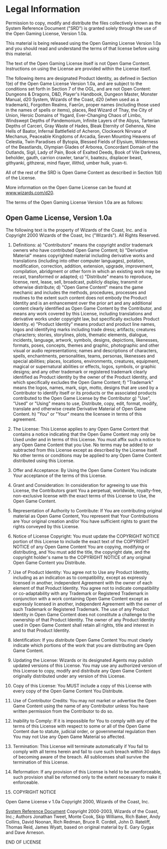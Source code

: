 # Legal Information



Permission to copy, modify and distribute the files collectively known as the System Reference Document ("SRD") is granted solely through the use of the Open Gaming License, Version 1.0a. 



This material is being released using the Open Gaming License Version 1.0a and you should read and understand the terms of that license before using this material. 



The text of the Open Gaming License itself is not Open Game Content. Instructions on using the License are provided within the License itself. 



The following items are designated Product Identity, as defined in Section 1(e) of the Open Game License Version 1.0a, and are subject to the conditions set forth in Section 7 of the OGL, and are not Open Content: Dungeons & Dragons, D&D, Player's Handbook, Dungeon Master, Monster Manual, d20 System, Wizards of the Coast, d20 (when used as a trademark), Forgotten Realms, Faerûn, proper names (including those used in the names of spells or items), places, Red Wizard of Thay, the City of Union, Heroic Domains of Ysgard, Ever-Changing Chaos of Limbo, Windswept Depths of Pandemonium, Infinite Layers of the Abyss, Tarterian Depths of Carceri, Gray Waste of Hades, Bleak Eternity of Gehenna, Nine Hells of Baator, Infernal Battlefield of Acheron, Clockwork Nirvana of Mechanus, Peaceable Kingdoms of Arcadia, Seven Mounting Heavens of Celestia, Twin Paradises of Bytopia, Blessed Fields of Elysium, Wilderness of the Beastlands, Olympian Glades of Arborea, Concordant Domain of the Outlands, Sigil, Lady of Pain, Book of Exalted Deeds, Book of Vile Darkness, beholder, gauth, carrion crawler, tanar'ri, baatezu, displacer beast, githyanki, githzerai, mind flayer, illithid, umber hulk, yuan-ti.



All of the rest of the SRD is Open Game Content as described in Section 1(d) of the License. 



More information on the Open Game License can be found at www.wizards.com/d20.



The terms of the Open Gaming License Version 1.0a are as follows: 



## Open Game License, Version 1.0a 



The following text is the property of Wizards of the Coast, Inc. and is Copyright 2000 Wizards of the Coast, Inc ("Wizards"). All Rights Reserved. 



1. Definitions:
  a) "Contributors" means the copyright and/or trademark owners who have contributed Open Game Content;
  b) "Derivative Material" means copyrighted material including derivative works and translations (including into other computer languages), potation, modification, correction, addition, extension, upgrade, improvement, compilation, abridgment or other form in which an existing work may be recast, transformed or adapted;
  c) "Distribute" means to reproduce, license, rent, lease, sell, broadcast, publicly display, transmit or otherwise distribute;
  d) "Open Game Content" means the game mechanic and includes the methods, procedures, processes and routines to the extent such content does not embody the Product Identity and is an enhancement over the prior art and any additional content clearly identified as Open Game Content by the Contributor, and means any work covered by this License, including translations and derivative works under copyright law, but specifically excludes Product Identity.
  e) "Product Identity" means product and product line names, logos and identifying marks including trade dress; artifacts; creatures characters; stories, storylines, plots, thematic elements, dialogue, incidents, language, artwork, symbols, designs, depictions, likenesses, formats, poses, concepts, themes and graphic, photographic and other visual or audio representations; names and descriptions of characters, spells, enchantments, personalities, teams, personas, likenesses and special abilities; places, locations, environments, creatures, equipment, magical or supernatural abilities or effects, logos, symbols, or graphic designs; and any other trademark or registered trademark clearly identified as Product identity by the owner of the Product Identity, and which specifically excludes the Open Game Content;
  f) "Trademark" means the logos, names, mark, sign, motto, designs that are used by a Contributor to identify itself or its products or the associated products contributed to the Open Game License by the Contributor
  g) "Use", "Used" or "Using" means to use, Distribute, copy, edit, format, modify, translate and otherwise create Derivative Material of Open Game Content.
  h) "You" or "Your" means the licensee in terms of this agreement. 



2. The License: This License applies to any Open Game Content that contains a notice indicating that the Open Game Content may only be Used under and in terms of this License. You must affix such a notice to any Open Game Content that you Use. No terms may be added to or subtracted from this License except as described by the License itself. No other terms or conditions may be applied to any Open Game Content distributed using this License. 



3. Offer and Acceptance: By Using the Open Game Content You indicate Your acceptance of the terms of this License. 



4. Grant and Consideration: In consideration for agreeing to use this License, the Contributors grant You a perpetual, worldwide, royalty-free, non-exclusive license with the exact terms of this License to Use, the Open Game Content. 



5. Representation of Authority to Contribute: If You are contributing original material as Open Game Content, You represent that Your Contributions are Your original creation and/or You have sufficient rights to grant the rights conveyed by this License. 



6. Notice of License Copyright: You must update the COPYRIGHT NOTICE portion of this License to include the exact text of the COPYRIGHT NOTICE of any Open Game Content You are copying, modifying or distributing, and You must add the title, the copyright date, and the copyright holder's name to the COPYRIGHT NOTICE of any original Open Game Content you Distribute. 



7. Use of Product Identity: You agree not to Use any Product Identity, including as an indication as to compatibility, except as expressly licensed in another, independent Agreement with the owner of each element of that Product Identity. You agree not to indicate compatibility or co-adaptability with any Trademark or Registered Trademark in conjunction with a work containing Open Game Content except as expressly licensed in another, independent Agreement with the owner of such Trademark or Registered Trademark. The use of any Product Identity in Open Game Content does not constitute a challenge to the ownership of that Product Identity. The owner of any Product Identity used in Open Game Content shall retain all rights, title and interest in and to that Product Identity. 



8. Identification: If you distribute Open Game Content You must clearly indicate which portions of the work that you are distributing are Open Game Content. 



9. Updating the License: Wizards or its designated Agents may publish updated versions of this License. You may use any authorized version of this License to copy, modify and distribute any Open Game Content originally distributed under any version of this License. 



10. Copy of this License: You MUST include a copy of this License with every copy of the Open Game Content You Distribute. 



11. Use of Contributor Credits: You may not market or advertise the Open Game Content using the name of any Contributor unless You have written permission from the Contributor to do so. 



12. Inability to Comply: If it is impossible for You to comply with any of the terms of this License with respect to some or all of the Open Game Content due to statute, judicial order, or governmental regulation then You may not Use any Open Game Material so affected. 



13. Termination: This License will terminate automatically if You fail to comply with all terms herein and fail to cure such breach within 30 days of becoming aware of the breach. All sublicenses shall survive the termination of this License. 



14. Reformation: If any provision of this License is held to be unenforceable, such provision shall be reformed only to the extent necessary to make it enforceable. 



15. COPYRIGHT NOTICE 

Open Game License v 1.0a Copyright 2000, Wizards of the Coast, Inc. 



[System Reference Document](https://www.wizards.com/default.asp?x=d20/article/srd35)
Copyright 2000-2003, Wizards of the Coast, Inc.; Authors Jonathan Tweet, Monte Cook, Skip Williams, Rich Baker, Andy Collins, David Noonan, Rich Redman, Bruce R. Cordell, John D. Rateliff, Thomas Reid, James Wyatt, based on original material by E. Gary Gygax and Dave Arneson. 



END OF LICENSE 

